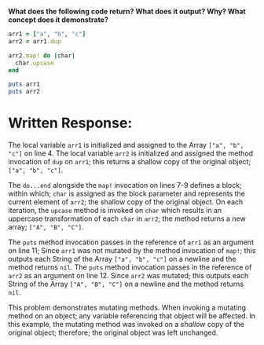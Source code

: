 **What does the following code return? What does it output? Why? What concept does it demonstrate?**

```ruby
arr1 = ["a", "b", "c"]
arr2 = arr1.dup

arr2.map! do |char|
  char.upcase
end

puts arr1
puts arr2
```
# Written Response:

The local variable `arr1` is initialized and assigned to the Array `["a", "b", "c"]` on line 4.
The local variable `arr2` is initialized and assigned the method invocation of `dup` on `arr1`; this returns a shallow copy of the original object; `["a", "b", "c"]`.

The `do...end` alongside the `map!` invocation on lines 7-9 defines a block; within which; `char` is assigned as the block parameter and represents the current element of `arr2`; the shallow copy of the original object. On each iteration, the `upcase` method is invoked on `char` which results in an uppercase transformation of each `char` in `arr2`; the method returns a new array; `["A", "B", "C"]`.

The `puts` method invocation passes in the reference of `arr1` as an argument on line 11; Since `arr1` was not mutated by the method invocation of `map!`; this outputs each String of the Array `["a", "b", "c"]` on a newline and the method returns `nil`. The `puts` method invocation passes in the reference of `arr2` as an argument on line 12. Since `arr2` was mutated; this outputs each String of the Array `["A", "B", "C"]` on a newline and the method returns `nil`.

This problem demonstrates mutating methods. When invoking a mutating method on an object; any variable referencing that object will be affected. In this example, the mutating method was invoked on a *shallow* copy of the original object; therefore; the original object was left unchanged.

